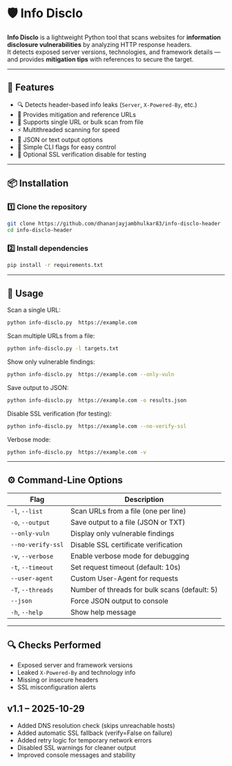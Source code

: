 # 🛡️ Info Disclo

**Info Disclo** is a lightweight Python tool that scans websites for **information disclosure vulnerabilities** by analyzing HTTP response headers.  
It detects exposed server versions, technologies, and framework details — and provides **mitigation tips** with references to secure the target.

---

## 🚀 Features
- 🔍 Detects header-based info leaks (`Server`, `X-Powered-By`, etc.)
- 💬 Provides mitigation and reference URLs
- 📁 Supports single URL or bulk scan from file
- ⚡ Multithreaded scanning for speed
- 🧩 JSON or text output options
- 🧠 Simple CLI flags for easy control
- 🔐 Optional SSL verification disable for testing

---

## 📦 Installation

### 1️⃣ Clone the repository
```bash
git clone https://github.com/dhananjayjambhulkar83/info-disclo-header
cd info-disclo-header
```

### 2️⃣ Install dependencies
```bash
pip install -r requirements.txt
```

---

## 🧠 Usage

Scan a single URL:
```bash
python info-disclo.py  https://example.com
```

Scan multiple URLs from a file:
```bash
python info-disclo.py -l targets.txt
```

Show only vulnerable findings:
```bash
python info-disclo.py  https://example.com --only-vuln
```

Save output to JSON:
```bash
python info-disclo.py  https://example.com -o results.json
```

Disable SSL verification (for testing):
```bash
python info-disclo.py  https://example.com --no-verify-ssl
```

Verbose mode:
```bash
python info-disclo.py  https://example.com -v
```

---

## ⚙️ Command-Line Options

| Flag | Description |
|------|--------------|
| `-l`, `--list` | Scan URLs from a file (one per line) |
| `-o`, `--output` | Save output to a file (JSON or TXT) |
| `--only-vuln` | Display only vulnerable findings |
| `--no-verify-ssl` | Disable SSL certificate verification |
| `-v`, `--verbose` | Enable verbose mode for debugging |
| `-t`, `--timeout` | Set request timeout (default: 10s) |
| `--user-agent` | Custom User-Agent for requests |
| `-T`, `--threads` | Number of threads for bulk scans (default: 5) |
| `--json` | Force JSON output to console |
| `-h`, `--help` | Show help message |

---

## 🔍 Checks Performed
- Exposed server and framework versions  
- Leaked `X-Powered-By` and technology info  
- Missing or insecure headers  
- SSL misconfiguration alerts

## v1.1 – 2025-10-29
- Added DNS resolution check (skips unreachable hosts)
- Added automatic SSL fallback (verify=False on failure)
- Added retry logic for temporary network errors
- Disabled SSL warnings for cleaner output
- Improved console messages and stability


